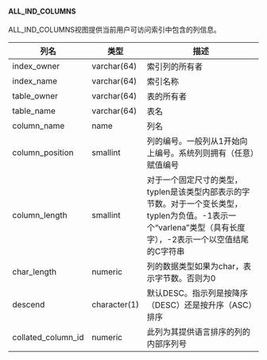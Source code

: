#### ALL_IND_COLUMNS

ALL_IND_COLUMNS视图提供当前用户可访问索引中包含的列信息。

| 列名               | 类型         | 描述                                                         |
| ------------------ | ------------ | ------------------------------------------------------------ |
| index_owner        | varchar(64)  | 索引列的所有者                                               |
| index_name         | varchar(64)  | 索引名称                                                     |
| table_owner        | varchar(64)  | 表的所有者                                                   |
| table_name         | varchar(64)  | 表名                                                         |
| column_name        | name         | 列名                                                         |
| column_position    | smallint     | 列的编号。一般列从1开始向上编号。系统列则拥有（任意）赋值编号 |
| column_length      | smallint     | 对于一个固定尺寸的类型，typlen是该类型内部表示的字节数。对于一个变长类型，typlen为负值。-1表示一个“varlena”类型（具有长度字），-2表示一个以空值结尾的C字符串 |
| char_length        | numeric      | 列的数据类型如果为char，表示字节数。否则为0                  |
| descend            | character(1) | 默认DESC。指示列是按降序（DESC）还是按升序（ASC）排序        |
| collated_column_id | numeric      | 此列为其提供语言排序的列的内部序列号                         |
